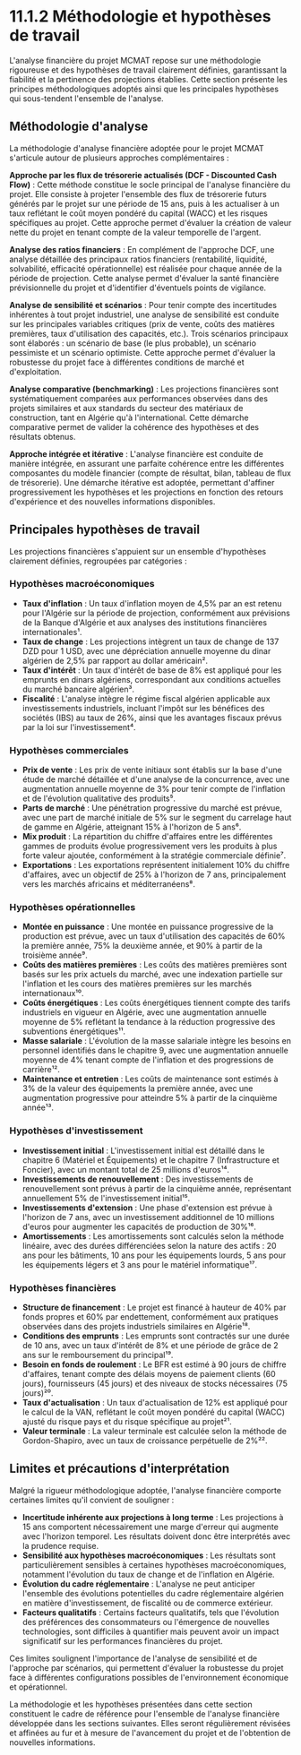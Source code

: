 # 11.1.2 Méthodologie et hypothèses de travail

L'analyse financière du projet MCMAT repose sur une méthodologie rigoureuse et des hypothèses de travail clairement définies, garantissant la fiabilité et la pertinence des projections établies. Cette section présente les principes méthodologiques adoptés ainsi que les principales hypothèses qui sous-tendent l'ensemble de l'analyse.

## Méthodologie d'analyse

La méthodologie d'analyse financière adoptée pour le projet MCMAT s'articule autour de plusieurs approches complémentaires :

**Approche par les flux de trésorerie actualisés (DCF - Discounted Cash Flow)** : Cette méthode constitue le socle principal de l'analyse financière du projet. Elle consiste à projeter l'ensemble des flux de trésorerie futurs générés par le projet sur une période de 15 ans, puis à les actualiser à un taux reflétant le coût moyen pondéré du capital (WACC) et les risques spécifiques au projet. Cette approche permet d'évaluer la création de valeur nette du projet en tenant compte de la valeur temporelle de l'argent.

**Analyse des ratios financiers** : En complément de l'approche DCF, une analyse détaillée des principaux ratios financiers (rentabilité, liquidité, solvabilité, efficacité opérationnelle) est réalisée pour chaque année de la période de projection. Cette analyse permet d'évaluer la santé financière prévisionnelle du projet et d'identifier d'éventuels points de vigilance.

**Analyse de sensibilité et scénarios** : Pour tenir compte des incertitudes inhérentes à tout projet industriel, une analyse de sensibilité est conduite sur les principales variables critiques (prix de vente, coûts des matières premières, taux d'utilisation des capacités, etc.). Trois scénarios principaux sont élaborés : un scénario de base (le plus probable), un scénario pessimiste et un scénario optimiste. Cette approche permet d'évaluer la robustesse du projet face à différentes conditions de marché et d'exploitation.

**Analyse comparative (benchmarking)** : Les projections financières sont systématiquement comparées aux performances observées dans des projets similaires et aux standards du secteur des matériaux de construction, tant en Algérie qu'à l'international. Cette démarche comparative permet de valider la cohérence des hypothèses et des résultats obtenus.

**Approche intégrée et itérative** : L'analyse financière est conduite de manière intégrée, en assurant une parfaite cohérence entre les différentes composantes du modèle financier (compte de résultat, bilan, tableau de flux de trésorerie). Une démarche itérative est adoptée, permettant d'affiner progressivement les hypothèses et les projections en fonction des retours d'expérience et des nouvelles informations disponibles.

## Principales hypothèses de travail

Les projections financières s'appuient sur un ensemble d'hypothèses clairement définies, regroupées par catégories :

### Hypothèses macroéconomiques

- **Taux d'inflation** : Un taux d'inflation moyen de 4,5% par an est retenu pour l'Algérie sur la période de projection, conformément aux prévisions de la Banque d'Algérie et aux analyses des institutions financières internationales¹.
- **Taux de change** : Les projections intègrent un taux de change de 137 DZD pour 1 USD, avec une dépréciation annuelle moyenne du dinar algérien de 2,5% par rapport au dollar américain².
- **Taux d'intérêt** : Un taux d'intérêt de base de 8% est appliqué pour les emprunts en dinars algériens, correspondant aux conditions actuelles du marché bancaire algérien³.
- **Fiscalité** : L'analyse intègre le régime fiscal algérien applicable aux investissements industriels, incluant l'impôt sur les bénéfices des sociétés (IBS) au taux de 26%, ainsi que les avantages fiscaux prévus par la loi sur l'investissement⁴.

### Hypothèses commerciales

- **Prix de vente** : Les prix de vente initiaux sont établis sur la base d'une étude de marché détaillée et d'une analyse de la concurrence, avec une augmentation annuelle moyenne de 3% pour tenir compte de l'inflation et de l'évolution qualitative des produits⁵.
- **Parts de marché** : Une pénétration progressive du marché est prévue, avec une part de marché initiale de 5% sur le segment du carrelage haut de gamme en Algérie, atteignant 15% à l'horizon de 5 ans⁶.
- **Mix produit** : La répartition du chiffre d'affaires entre les différentes gammes de produits évolue progressivement vers les produits à plus forte valeur ajoutée, conformément à la stratégie commerciale définie⁷.
- **Exportations** : Les exportations représentent initialement 10% du chiffre d'affaires, avec un objectif de 25% à l'horizon de 7 ans, principalement vers les marchés africains et méditerranéens⁸.

### Hypothèses opérationnelles

- **Montée en puissance** : Une montée en puissance progressive de la production est prévue, avec un taux d'utilisation des capacités de 60% la première année, 75% la deuxième année, et 90% à partir de la troisième année⁹.
- **Coûts des matières premières** : Les coûts des matières premières sont basés sur les prix actuels du marché, avec une indexation partielle sur l'inflation et les cours des matières premières sur les marchés internationaux¹⁰.
- **Coûts énergétiques** : Les coûts énergétiques tiennent compte des tarifs industriels en vigueur en Algérie, avec une augmentation annuelle moyenne de 5% reflétant la tendance à la réduction progressive des subventions énergétiques¹¹.
- **Masse salariale** : L'évolution de la masse salariale intègre les besoins en personnel identifiés dans le chapitre 9, avec une augmentation annuelle moyenne de 4% tenant compte de l'inflation et des progressions de carrière¹².
- **Maintenance et entretien** : Les coûts de maintenance sont estimés à 3% de la valeur des équipements la première année, avec une augmentation progressive pour atteindre 5% à partir de la cinquième année¹³.

### Hypothèses d'investissement

- **Investissement initial** : L'investissement initial est détaillé dans le chapitre 6 (Matériel et Équipements) et le chapitre 7 (Infrastructure et Foncier), avec un montant total de 25 millions d'euros¹⁴.
- **Investissements de renouvellement** : Des investissements de renouvellement sont prévus à partir de la cinquième année, représentant annuellement 5% de l'investissement initial¹⁵.
- **Investissements d'extension** : Une phase d'extension est prévue à l'horizon de 7 ans, avec un investissement additionnel de 10 millions d'euros pour augmenter les capacités de production de 30%¹⁶.
- **Amortissements** : Les amortissements sont calculés selon la méthode linéaire, avec des durées différenciées selon la nature des actifs : 20 ans pour les bâtiments, 10 ans pour les équipements lourds, 5 ans pour les équipements légers et 3 ans pour le matériel informatique¹⁷.

### Hypothèses financières

- **Structure de financement** : Le projet est financé à hauteur de 40% par fonds propres et 60% par endettement, conformément aux pratiques observées dans des projets industriels similaires en Algérie¹⁸.
- **Conditions des emprunts** : Les emprunts sont contractés sur une durée de 10 ans, avec un taux d'intérêt de 8% et une période de grâce de 2 ans sur le remboursement du principal¹⁹.
- **Besoin en fonds de roulement** : Le BFR est estimé à 90 jours de chiffre d'affaires, tenant compte des délais moyens de paiement clients (60 jours), fournisseurs (45 jours) et des niveaux de stocks nécessaires (75 jours)²⁰.
- **Taux d'actualisation** : Un taux d'actualisation de 12% est appliqué pour le calcul de la VAN, reflétant le coût moyen pondéré du capital (WACC) ajusté du risque pays et du risque spécifique au projet²¹.
- **Valeur terminale** : La valeur terminale est calculée selon la méthode de Gordon-Shapiro, avec un taux de croissance perpétuelle de 2%²².

## Limites et précautions d'interprétation

Malgré la rigueur méthodologique adoptée, l'analyse financière comporte certaines limites qu'il convient de souligner :

- **Incertitude inhérente aux projections à long terme** : Les projections à 15 ans comportent nécessairement une marge d'erreur qui augmente avec l'horizon temporel. Les résultats doivent donc être interprétés avec la prudence requise.
- **Sensibilité aux hypothèses macroéconomiques** : Les résultats sont particulièrement sensibles à certaines hypothèses macroéconomiques, notamment l'évolution du taux de change et de l'inflation en Algérie.
- **Évolution du cadre réglementaire** : L'analyse ne peut anticiper l'ensemble des évolutions potentielles du cadre réglementaire algérien en matière d'investissement, de fiscalité ou de commerce extérieur.
- **Facteurs qualitatifs** : Certains facteurs qualitatifs, tels que l'évolution des préférences des consommateurs ou l'émergence de nouvelles technologies, sont difficiles à quantifier mais peuvent avoir un impact significatif sur les performances financières du projet.

Ces limites soulignent l'importance de l'analyse de sensibilité et de l'approche par scénarios, qui permettent d'évaluer la robustesse du projet face à différentes configurations possibles de l'environnement économique et opérationnel.

La méthodologie et les hypothèses présentées dans cette section constituent le cadre de référence pour l'ensemble de l'analyse financière développée dans les sections suivantes. Elles seront régulièrement révisées et affinées au fur et à mesure de l'avancement du projet et de l'obtention de nouvelles informations.

